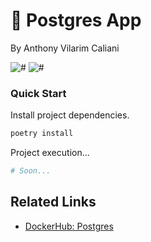 # 🐘 Postgres App
By Anthony Vilarim Caliani

![#](https://img.shields.io/badge/licence-MIT-lightseagreen.svg)
![#](https://img.shields.io/badge/python-3.9.x-yellow.svg)

### Quick Start

Install project dependencies.
```bash
poetry install
```

Project execution...
```bash
# Soon...
```

## Related Links
- [DockerHub: Postgres](https://hub.docker.com/_/postgres)
